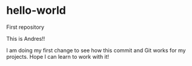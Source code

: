 # hello-world
First repository

This is Andres!!

I am doing my first change to see how this commit and Git works for my projects. Hope I can learn to work with it!

